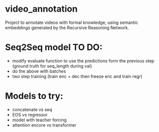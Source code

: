 # video_annotation

Project to annotate videos with formal knowledge, using semantic embeddings generated by the Recursive Reasoning Network.

# Seq2Seq model TO DO: 

- modify evaluate function to use the predictions form the previous step (ground truth for seq_length during val)
- do the above with batches
- two step training (train enc + dec then freeze enc and train regr) 


# Models to try: 
- concatenate vs seq
- EOS vs regressor
- model with teacher forcing 
- attention encore vs transformer

